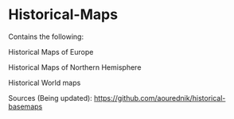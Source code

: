 # Historical-Maps
Contains the following:

Historical Maps of Europe

Historical Maps of Northern Hemisphere

Historical World maps

Sources (Being updated):
https://github.com/aourednik/historical-basemaps

